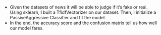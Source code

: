 * Given the datasets of news it will be able to judge if it’s fake or real. Using sklearn, I built a TfidfVectorizer on our dataset. Then, I initialize a PassiveAggressive Classifier and fit the model. 
* In the end, the accuracy score and the confusion matrix tell us how well our model fares.
